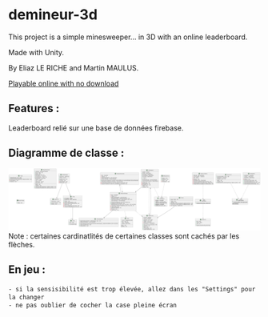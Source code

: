 # demineur-3d

This project is a simple minesweeper... in 3D with an online leaderboard.

Made with Unity.

By Eliaz LE RICHE and Martin MAULUS.

[Playable online with no download](https://play.unity.com/mg/other/webgl-build-482)

## Features : 

Leaderboard relié sur une base de données firebase. 

## Diagramme de classe : 
![Diagramme de classe](./uml-output/include.png)
Note : certaines cardinatlités de certaines classes sont cachés par les flèches.

## En jeu : 
	- si la sensisibilité est trop élevée, allez dans les "Settings" pour la changer
	- ne pas oublier de cocher la case pleine écran
